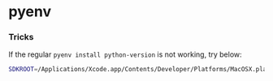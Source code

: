 # pyenv

### Tricks

If the regular `pyenv install python-version` is not working, try below:
```bash 
SDKROOT=/Applications/Xcode.app/Contents/Developer/Platforms/MacOSX.platform/Developer/SDKs/MacOSX10.14.sdk MACOSX_DEPLOYMENT_TARGET=10.14 pyenv install 3.8.6
```
